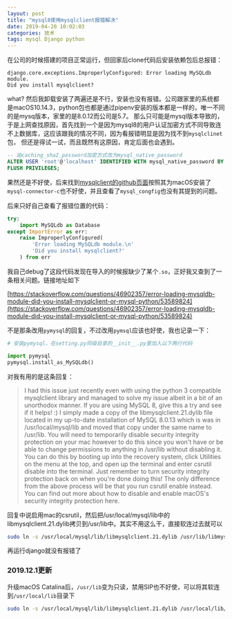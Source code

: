 ```yaml
---
layout: post
title: "mysql8使用mysqlclient报错解决"
date: 2019-04-20 10:02:03
categories: 技术
tags: mysql Django python
---
```


在公司的时候搭建的项目正常运行，但回家后clone代码后安装依赖包后总报错：

```
django.core.exceptions.ImproperlyConfigured: Error loading MySQLdb module.
Did you install mysqlclient?
```

what? 然后我卸载安装了两遍还是不行，安装也没有报错。公司跟家里的系统都是macOS10.14.3，python包也都是通过pipenv安装的版本都是一样的，唯一不同的是mysq版本，家里的是8.0.12而公司是5.7。
那么只可能是mysql版本导致的，于是上网查找原因，首先找到一个是因为mysql8的用户认证加密方式不同导致连不上数据库，这应该跟我的情况不同，因为看报错明显是因为找不到`mysqlclinet`包，
但还是得试一试，而且既然有这原因，肯定后面也会遇到。

```sql
-- 由caching_sha2_password加密方式改为mysql_native_password
ALTER USER 'root'@'localhost' IDENTIFIED WITH mysql_native_password BY 'newpassword';  
FLUSH PRIVILEGES;
```

果然还是不好使，后来找到[mysqlclient的github页面](https://github.com/PyMySQL/mysqlclient-python)按照其为macOS安装了`mysql-connector-c`也不好使，并且查看了`mysql_congfig`也没有其提到的问题。

后来只好自己查看了报错位置的代码：

```python
try:
    import MySQLdb as Database
except ImportError as err:
    raise ImproperlyConfigured(
        'Error loading MySQLdb module.\n'
        'Did you install mysqlclient?'
    ) from err
```

我自己debug了这段代码发现在导入的时候报缺少了某个`.so`，正好我又查到了一条相关问题。链接地址如下

[https://stackoverflow.com/questions/46902357/error-loading-mysqldb-module-did-you-install-mysqlclient-or-mysql-python/53589824](https://stackoverflow.com/questions/46902357/error-loading-mysqldb-module-did-you-install-mysqlclient-or-mysql-python/53589824)

不是那条改用`pymysql`的回复，不过改用`pymsql`应该也好使，我也记录一下：

```python
# 安装pymysql，在setting.py同级目录的__init__.py里加入以下两行代码

import pymysql
pymysql.install_as_MySQLdb()
```

对我有用的是这条回复：

> I had this issue just recently even with using the python 3 compatible mysqlclient library and managed to solve my issue albeit in a bit of an unorthodox manner. If you are using MySQL 8, give this a try and see if it helps! :)
I simply made a copy of the libmysqlclient.21.dylib file located in my up-to-date installation of MySQL 8.0.13 which is was in /usr/local/mysql/lib and moved that copy under the same name to /usr/lib.
You will need to temporarily disable security integrity protection on your mac however to do this since you won't have or be able to change permissions to anything in /usr/lib without disabling it. You can do this by booting up into the recovery system, click Utilities on the menu at the top, and open up the terminal and enter csrutil disable into the terminal. Just remember to turn security integrity protection back on when you're done doing this! The only difference from the above process will be that you run csrutil enable instead.
You can find out more about how to disable and enable macOS's security integrity protection here.

回复中说启用mac的csrutil，然后把/usr/local/mysql/lib中的libmysqlclient.21.dylib拷贝到/usr/lib中。其实不用这么干，直接软连过去就可以

```bash
sudo ln -s /usr/local/mysql/lib/libmysqlclient.21.dylib /usr/lib/libmysqlclient.21.dylib
```

再运行django就没有报错了

### 2019.12.1更新

升级macOS Catalina后，`/usr/lib`变为只读，禁用SIP也不好使，可以将其软连到`/usr/local/lib`目录下

```bash
sudo ln -s /usr/local/mysql/lib/libmysqlclient.21.dylib /usr/local/lib/libmysqlclient.21.dylib
```
